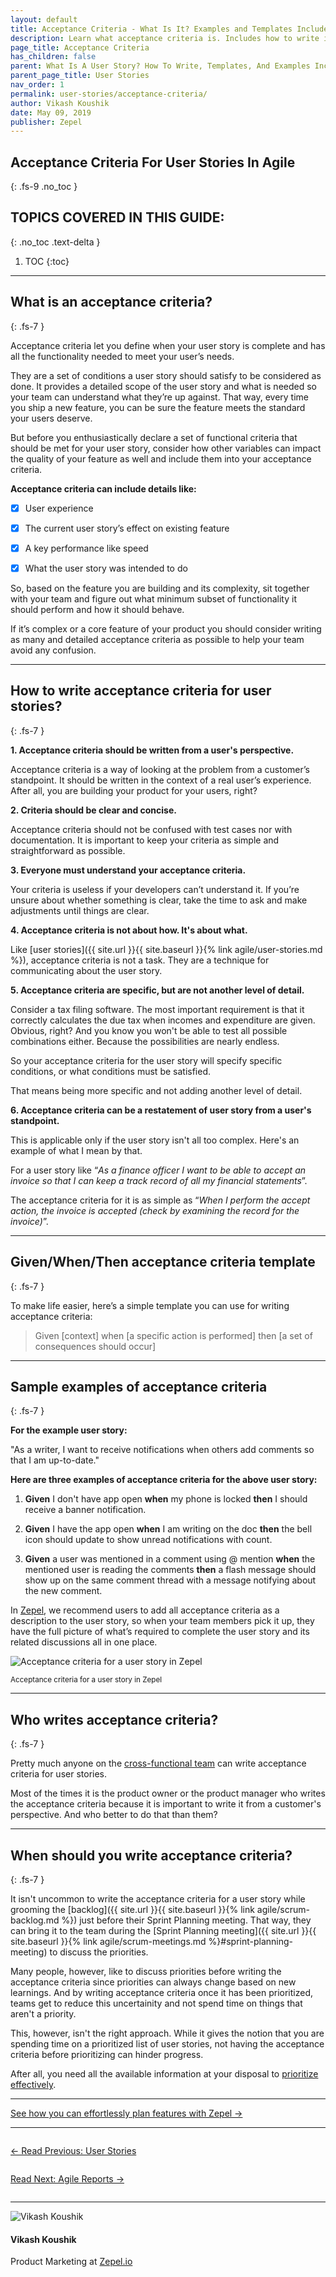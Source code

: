 ```yaml
---
layout: default
title: Acceptance Criteria - What Is It? Examples and Templates Included
description: Learn what acceptance criteria is. Includes how to write it for user stories with templates and examples.
page_title: Acceptance Criteria
has_children: false
parent: What Is A User Story? How To Write, Templates, And Examples Included
parent_page_title: User Stories
nav_order: 1
permalink: user-stories/acceptance-criteria/
author: Vikash Koushik
date: May 09, 2019
publisher: Zepel
---
```


## Acceptance Criteria For User Stories In Agile
{: .fs-9 .no_toc }

## TOPICS COVERED IN THIS GUIDE:
{: .no_toc .text-delta }

1. TOC
{:toc}

---

## What is an acceptance criteria?
{: .fs-7 }

Acceptance criteria let you define when your user story is complete and has all the functionality needed to meet your user’s needs.

They are a set of conditions a user story should satisfy to be considered as done. It provides a detailed scope of the user story and what is needed so your team can understand what they’re up against. That way, every time you ship a new feature, you can be sure the feature meets the standard your users deserve.

But before you enthusiastically declare a set of functional criteria that should be met for your user story, consider how other variables can impact the quality of your feature as well and include them into your acceptance criteria.

**Acceptance criteria can include details like:**

- [x] User experience

- [x] The current user story’s effect on existing feature

- [x] A key performance like speed

- [x] What the user story was intended to do

So, based on the feature you are building and its complexity, sit together with your team and figure out what minimum subset of functionality it should perform and how it should behave. 

If it’s complex or a core feature of your product you should consider writing as many and detailed acceptance criteria as possible to help your team avoid any confusion.

---

## How to write acceptance criteria for user stories?
{: .fs-7 }

**1. Acceptance criteria should be written from a user's perspective.**

Acceptance criteria is a way of looking at the problem from a customer’s standpoint. It should be written in the context of a real user’s experience. After all, you are building your product for your users, right?

**2. Criteria should be clear and concise.**

Acceptance criteria should not be confused with test cases nor with documentation. It is important to keep your criteria as simple and straightforward as possible.

**3. Everyone must understand your acceptance criteria.**

Your criteria is useless if your developers can’t understand it. If you’re unsure about whether something is clear, take the time to ask and make adjustments until things are clear.

**4. Acceptance criteria is not about how. It's about what.**

Like [user stories]({{ site.url }}{{ site.baseurl }}{% link agile/user-stories.md %}), acceptance criteria is not a task. They are a technique for communicating about the user story.

**5. Acceptance criteria are specific, but are not another level of detail.**

Consider a tax filing software. The most important requirement is that it correctly calculates the due tax when incomes and expenditure are given. Obvious, right? And you know you won't be able to test all possible combinations either. Because the possibilities are nearly endless. 
    
So your acceptance criteria for the user story will specify specific conditions, or what conditions must be satisfied.

That means being more specific and not adding another level of detail.

**6. Acceptance criteria can be a restatement of user story from a user's standpoint.**

This is applicable only if the user story isn't all too complex. Here's an example of what I mean by that.

For a user story like “*As a finance officer I want to be able to accept an invoice so that I can keep a track record of all my financial statements*”. 
    
The acceptance criteria for it is as simple as “*When I perform the accept action, the invoice is accepted (check by examining the record for the invoice)*”. 

---

## Given/When/Then acceptance criteria template
{: .fs-7 }

To make life easier, here’s a simple template you can use for writing acceptance criteria:

> Given [context] when [a specific action is performed] then [a set of consequences should occur]

---

## Sample examples of acceptance criteria
{: .fs-7 }

**For the example user story:**

"As a writer, I want to receive notifications when others add comments so that I am up-to-date."

**Here are three examples of acceptance criteria for the above user story:**

1. **Given** I don't have app open **when** my phone is locked **then** I should receive a banner notification.


2. **Given** I have the app open **when** I am writing on the doc **then** the bell icon should update to show unread notifications with count.


3. **Given** a user was mentioned in a comment using @ mention **when** the mentioned user is reading the comments **then** a flash message should show up on the same comment thread with a message notifying about the new comment.

In [Zepel](https://zepel.io/?utm_source=agilelibrary&utm_medium=text&utm_campaign=acceptance-criteria), we recommend users to add all acceptance criteria as a description to the user story, so when your team members pick it up, they have the full picture of what’s required to complete the user story and its related discussions all in one place.

![Acceptance criteria for a user story in Zepel](/agile/assets/uploads/user-story-with-acceptance-criteria-in-zepel.png)
<div class="caption">
<small>Acceptance criteria for a user story in Zepel</small>
</div>

---

## Who writes acceptance criteria?
{: .fs-7 }

Pretty much anyone on the [cross-functional team](https://zepel.io/blog/cross-functional-collaboration/?utm_source=agilelibrary&utm_medium=text&utm_campaign=acceptance-criteria) can write acceptance criteria for user stories.

Most of the times it is the product owner or the product manager who writes the acceptance criteria because it is important to write it from a customer's perspective. And who better to do that than them?

---

## When should you write acceptance criteria?
{: .fs-7 }

It isn't uncommon to write the acceptance criteria for a user story while grooming the [backlog]({{ site.url }}{{ site.baseurl }}{% link agile/scrum-backlog.md %}) just before their Sprint Planning meeting. That way, they can bring it to the team during the [Sprint Planning meeting]({{ site.url }}{{ site.baseurl }}{% link agile/scrum-meetings.md %}#sprint-planning-meeting) to discuss the priorities.

Many people, however, like to discuss priorities before writing the acceptance criteria since priorities can always change based on new learnings. And by writing acceptance criteria once it has been prioritized, teams get to reduce this uncertainity and not spend time on things that aren't a priority.

This, however, isn't the right approach. While it gives the notion that you are spending time on a prioritized list of user stories, not having the acceptance criteria before prioritizing can hinder progress. 

After all, you need all the available information at your disposal to [prioritize effectively](https://zepel.io/blog/prioritize-product-feature-backlog/?utm_source=agilelibrary&utm_medium=text&utm_campaign=acceptance-criteria).

---

<div class="highlight-row">
<div class="highlight-column">
<div class="highlight-card">
    <div class="highlight-container">
        <a href="https://zepel.io/features/plan-features/?utm_source=agilelibrary&utm_medium=bottom-cta&utm_campaign=acceptance-criteria" target="_blank">
        <p class="highlight-card-title">See how you can effortlessly plan features with Zepel  →</p>
        </a>    
    </div>
</div>
</div>
</div>

---

<div class="row">
<div class="column">
<div class="card">
  <div class="container">
    <a href="{{ site.url }}{{ site.baseurl }}{% link agile/user-stories.md %}">
    <p class="card-title">←  Read Previous: User Stories</p> 
    </a>
  </div>
</div>
</div>

<div class="column">
<div class="card">
  <div class="container">
    <a href="{{ site.url }}{{ site.baseurl }}{% link agile/reports.md %}">
    <p class="card-title">Read Next: Agile Reports  →</p>
    </a>
  </div>
</div>
</div>
</div>

---

<div class="row">
  <div class="column">
    <div class="author-card">
      <img class="author-profile-image" src="/agile/assets/uploads/vikashkoushik.jpeg" alt="Vikash Koushik">
      <div class="author-card-content">
        <h4 class="author-card-name">Vikash Koushik</h4>
            <p>Product Marketing at <a href="https://zepel.io/">Zepel.io</a></p>
      </div>
    </div>
  </div>
</div>